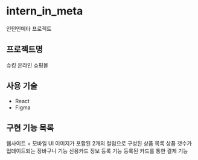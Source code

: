 # intern_in_meta
인턴인메타 프로젝트

## 프로젝트명
슈킹 온라인 쇼핑몰

## 사용 기술
- React
- Figma

## 구현 기능 목록
웹사이트 + 모바일 UI
이미지가 포함된 2개의 컬럼으로 구성된 상품 목록
상품 갯수가 업데이트되는 장바구니 기능
신용카드 정보 등록 기능
등록된 카드를 통한 결제 기능
